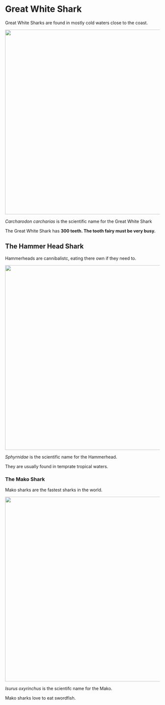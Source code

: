 <html>
<body>

  <h1> Great White Shark</h1>
  <p> Great White Sharks are found in mostly cold waters close to the coast.</P>

  <img src="https://upload.wikimedia.org/wikipedia/commons/3/31/Great_white_shark_south_africa.jpg" width="720" height="600">
  
  <p><i>Carcharodon carcharias</i> is the scientific name for the Great White Shark
    
  <p> The Great White Shark has <b>300 teeth. The tooth fairy must be very busy.</b></p>
  
  
  <h2> The Hammer Head Shark</h2>
  <p> Hammerheads are cannibalistc, eating there own if they need to.</p>
  
  <img src="https://live.staticflickr.com/4375/35588832384_1111316f52_b.jpg" width="720" height="600">
  
  <p><i>Sphyrnidae</i> is the scientific name for the Hammerhead.</p>
  
  <p> They are usually found in temprate tropical waters.</p>
  
  
  <h3> The Mako Shark</h3>
  <p>Mako sharks are the fastest sharks in the world.</p>
  
  <img src="https://live.staticflickr.com/6157/6246008099_8546f3723f_z.jpg" width="720" height="600">
  
  <p><i>Isurus oxyrinchus</i> is the scientifc name for the Mako.</p>
  
  <p>Mako sharks love to eat swordfish.</p>
  
  
  <html>
  
  
 
   
    

  
    
  

  
  
  
